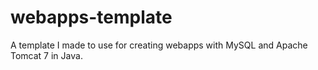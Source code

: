 # webapps-template
A template I made to use for creating webapps with MySQL and Apache Tomcat 7 in Java.

